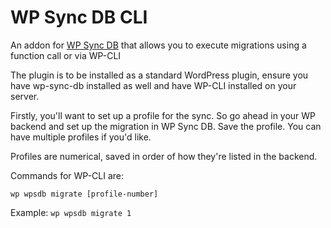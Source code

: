 # WP Sync DB CLI
An addon for [WP Sync DB](https://github.com/slang800/wp-sync-db) that allows you to execute migrations using a function call or via WP-CLI

The plugin is to be installed as a standard WordPress plugin, ensure you have wp-sync-db installed as well and have WP-CLI installed on your server.

Firstly, you'll want to set up a profile for the sync. So go ahead in your WP backend and set up the migration in WP Sync DB. Save the profile. You can have multiple profiles if you'd like.

Profiles are numerical, saved in order of how they're listed in the backend.

Commands for WP-CLI are:

```wp wpsdb migrate [profile-number]```

Example:
```wp wpsdb migrate 1```
